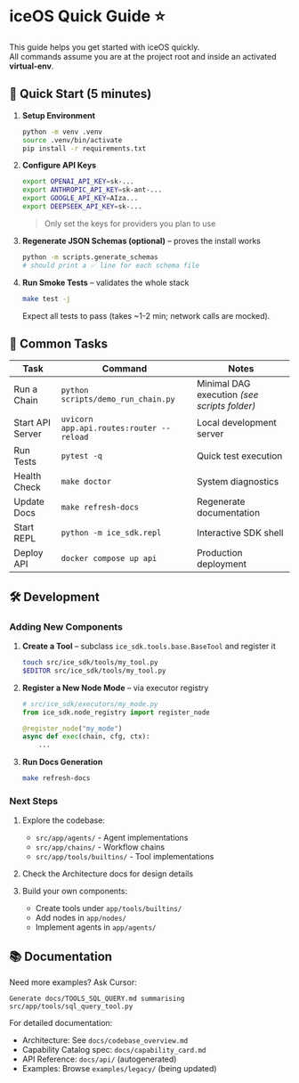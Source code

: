 # iceOS Quick Guide ⭐️

This guide helps you get started with iceOS quickly.  
All commands assume you are at the project root and inside an activated **virtual-env**.

## 🚀 Quick Start (5 minutes)

1. **Setup Environment**
   ```bash
   python -m venv .venv
   source .venv/bin/activate
   pip install -r requirements.txt
   ```

2. **Configure API Keys**
   ```bash
   export OPENAI_API_KEY=sk-...
   export ANTHROPIC_API_KEY=sk-ant-...
   export GOOGLE_API_KEY=AIza...
   export DEEPSEEK_API_KEY=sk-...
   ```
   > Only set the keys for providers you plan to use

3. **Regenerate JSON Schemas (optional)**  – proves the install works
   ```bash
   python -m scripts.generate_schemas
   # should print a ✅ line for each schema file
   ```

4. **Run Smoke Tests**  – validates the whole stack
   ```bash
   make test -j
   ```
   Expect all tests to pass (takes ~1-2 min; network calls are mocked).

## 🔧 Common Tasks

| Task | Command | Notes |
|------|---------|-------|
| Run a Chain | `python scripts/demo_run_chain.py` | Minimal DAG execution *(see scripts folder)* |
| Start API Server | `uvicorn app.api.routes:router --reload` | Local development server |
| Run Tests | `pytest -q` | Quick test execution |
| Health Check | `make doctor` | System diagnostics |
| Update Docs | `make refresh-docs` | Regenerate documentation |
| Start REPL | `python -m ice_sdk.repl` | Interactive SDK shell |
| Deploy API | `docker compose up api` | Production deployment |

## 🛠️ Development

### Adding New Components

1. **Create a Tool** – subclass `ice_sdk.tools.base.BaseTool` and register it
   ```bash
   touch src/ice_sdk/tools/my_tool.py
   $EDITOR src/ice_sdk/tools/my_tool.py
   ```

2. **Register a New Node Mode** – via executor registry
   ```python
   # src/ice_sdk/executors/my_mode.py
   from ice_sdk.node_registry import register_node

   @register_node("my_mode")
   async def exec(chain, cfg, ctx):
       ...
   ```

3. **Run Docs Generation**
   ```bash
   make refresh-docs
   ```

### Next Steps

1. Explore the codebase:
   - `src/app/agents/` - Agent implementations
   - `src/app/chains/` - Workflow chains
   - `src/app/tools/builtins/` - Tool implementations

2. Check the Architecture docs for design details

3. Build your own components:
   - Create tools under `app/tools/builtins/`
   - Add nodes in `app/nodes/`
   - Implement agents in `app/agents/`

## 📚 Documentation

Need more examples? Ask Cursor:
```
Generate docs/TOOLS_SQL_QUERY.md summarising src/app/tools/sql_query_tool.py
```

For detailed documentation:
- Architecture: See `docs/codebase_overview.md`
- Capability Catalog spec: `docs/capability_card.md`
- API Reference: `docs/api/` (autogenerated)
- Examples: Browse `examples/legacy/` (being updated) 